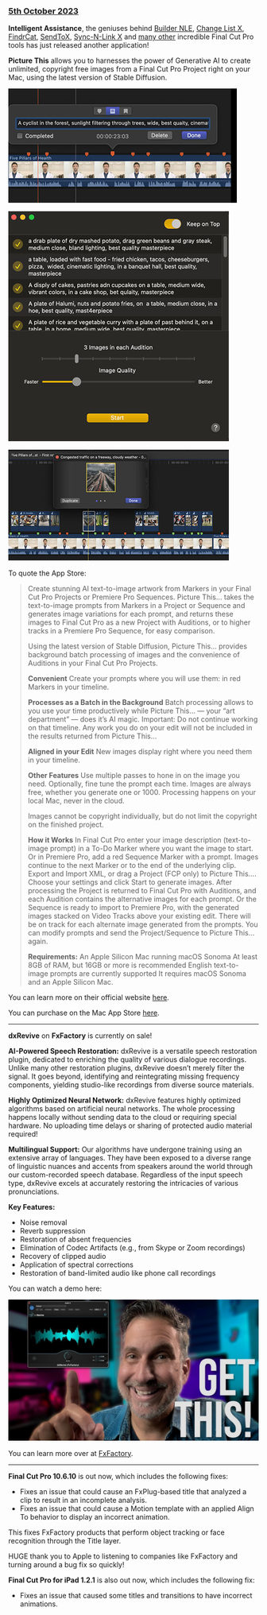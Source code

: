### [5th October 2023](/news/20231005)

**Intelligent Assistance**, the geniuses behind [Builder NLE](/ecosystem/tools/#builder-nle), [Change List X](/ecosystem/tools/#change-list-x), [FindrCat](/ecosystem/tools/#findrcat), [SendToX](/ecosystem/tools/#sendtox), [Sync-N-Link X](/ecosystem/tools/#sync-n-link-x) and [many other](https://intelligentassistance.com) incredible Final Cut Pro tools has just released another application!

**Picture This** allows you to harnesses the power of Generative AI to create unlimited, copyright free images from a Final Cut Pro Project right on your Mac, using the latest version of Stable Diffusion.

![](/static/picture-this-01.jpeg)

![](/static/picture-this-02.jpeg)

![](/static/picture-this-03.jpeg)

To quote the App Store:

> Create stunning AI text-to-image artwork from Markers in your Final Cut Pro Projects or Premiere Pro Sequences. Picture This… takes the text-to-image prompts from Markers in a Project or Sequence and generates image variations for each prompt, and returns these images to Final Cut Pro as a new Project with Auditions, or to higher tracks in a Premiere Pro Sequence, for easy comparison.
>
> Using the latest version of Stable Diffusion, Picture This… provides background batch processing of images and the convenience of Auditions in your Final Cut Pro Projects.
>
> **Convenient**
> Create your prompts where you will use them: in red Markers in your timeline.
>
> **Processes as a Batch in the Background**
> Batch processing allows to you use your time productively while Picture This… — your “art department” — does it’s AI magic.
> Important: Do not continue working on that timeline. Any work you do on your edit will not be included in the results returned from Picture This…
>
> **Aligned in your Edit**
> New images display right where you need them in your timeline.
>
> **Other Features**
> Use multiple passes to hone in on the image you need. Optionally, fine tune the prompt each time.
> Images are always free, whether you generate one or 1000.
> Processing happens on your local Mac, never in the cloud.
>
> Images cannot be copyright individually, but do not limit the copyright on the finished project.
>
> **How it Works**
> In Final Cut Pro enter your image description (text-to-image prompt) in a To-Do Marker where you want the image to start. Or in Premiere Pro, add a red Sequence Marker with a prompt. Images continue to the next Marker or to the end of the underlying clip.
> Export and Import XML, or drag a Project (FCP only) to Picture This….
> Choose your settings and click Start to generate images.
> After processing the Project is returned to Final Cut Pro with Auditions, and each Audition contains the alternative images for each prompt. Or the Sequence is ready to import to Premiere Pro, with the generated images stacked on Video Tracks above your existing edit. There will be on track for each alternate image generated from the prompts.
> You can modify prompts and send the Project/Sequence to Picture This… again.
>
> **Requirements:**
> An Apple Silicon Mac running macOS Sonoma
> At least 8GB of RAM, but 16GB or more is recommended
> English text-to-image prompts are currently supported
> It requires macOS Sonoma and an Apple Silicon Mac.

You can learn more on their official website [here](https://intelligentassistance.com/picture-this-fcp.html).

You can purchase on the Mac App Store [here](https://apps.apple.com/us/app/picture-this/id6466822042).

---

**dxRevive** on **FxFactory** is currently on sale!

**AI-Powered Speech Restoration:**
dxRevive is a versatile speech restoration plugin, dedicated to enriching the quality of various dialogue recordings. Unlike many other restoration plugins, dxRevive doesn’t merely filter the signal. It goes beyond, identifying and reintegrating missing frequency components, yielding studio-like recordings from diverse source materials.

**Highly Optimized Neural Network:**
dxRevive features highly optimized algorithms based on artificial neural networks. The whole processing happens locally without sending data to the cloud or requiring special hardware. No uploading time delays or sharing of protected audio material required!

**Multilingual Support:**
Our algorithms have undergone training using an extensive array of languages. They have been exposed to a diverse range of linguistic nuances and accents from speakers around the world through our custom-recorded speech database. Regardless of the input speech type, dxRevive excels at accurately restoring the intricacies of various pronunciations.

**Key Features:**
- Noise removal
- Reverb suppression
- Restoration of absent frequencies
- Elimination of Codec Artifacts (e.g., from Skype or Zoom recordings)
- Recovery of clipped audio
- Application of spectral corrections
- Restoration of band-limited audio like phone call recordings

You can watch a demo here:

[![](/static/dxrevive.jpeg)](https://www.youtube.com/watch?v=SP_8Lr2WTns)

You can learn more over at [FxFactory](https://fxfactory.com/info/dxrevive/).

---

**Final Cut Pro 10.6.10** is out now, which includes the following fixes:

- Fixes an issue that could cause an FxPlug-based title that analyzed a clip to result in an incomplete analysis.
- Fixes an issue that could cause a Motion template with an applied Align To behavior to display an incorrect animation.

This fixes FxFactory products that perform object tracking or face recognition through the Title layer.

HUGE thank you to Apple to listening to companies like FxFactory and turning around a bug fix so quickly!

**Final Cut Pro for iPad 1.2.1** is also out now, which includes the following fix:

- Fixes an issue that caused some titles and transitions to have incorrect animations.